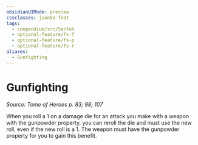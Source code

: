 ```yaml
---
obsidianUIMode: preview
cssclasses: json5e-feat
tags:
  - compendium/src/5e/toh
  - optional-feature/fs-f
  - optional-feature/fs-p
  - optional-feature/fs-r
aliases:
  - Gunfighting
---
```

# Gunfighting
*Source: Tome of Heroes p. 83; 98; 107*  

When you roll a 1 on a damage die for an attack you make with a weapon with the gunpowder property, you can reroll the die and must use the new roll, even if the new roll is a 1. The weapon must have the gunpowder property for you to gain this benefit.